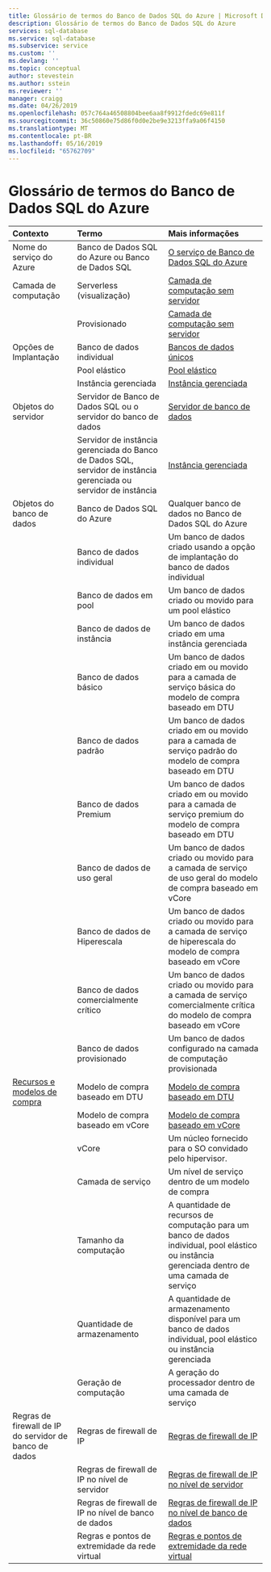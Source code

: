 ```yaml
---
title: Glossário de termos do Banco de Dados SQL do Azure | Microsoft Docs
description: Glossário de termos do Banco de Dados SQL do Azure
services: sql-database
ms.service: sql-database
ms.subservice: service
ms.custom: ''
ms.devlang: ''
ms.topic: conceptual
author: stevestein
ms.author: sstein
ms.reviewer: ''
manager: craigg
ms.date: 04/26/2019
ms.openlocfilehash: 057c764a46508804bee6aa8f9912fdedc69e811f
ms.sourcegitcommit: 36c50860e75d86f0d0e2be9e3213ffa9a06f4150
ms.translationtype: MT
ms.contentlocale: pt-BR
ms.lasthandoff: 05/16/2019
ms.locfileid: "65762709"
---
```

# <a name="azure-sql-database-glossary-of-terms"></a>Glossário de termos do Banco de Dados SQL do Azure

|Contexto|Termo|Mais informações|
|:---|:---|:---|
|Nome do serviço do Azure|Banco de Dados SQL do Azure ou Banco de Dados SQL|[O serviço de Banco de Dados SQL do Azure](sql-database-technical-overview.md)|
|Camada de computação|Serverless (visualização)|[Camada de computação sem servidor](sql-database-serverless.md)
||Provisionado|[Camada de computação sem servidor](sql-database-serverless.md)
|Opções de Implantação |Banco de dados individual|[Bancos de dados únicos](sql-database-single-database.md)|
||Pool elástico|[Pool elástico](sql-database-elastic-pool.md)|
||Instância gerenciada|[Instância gerenciada](sql-database-managed-instance.md)|
|Objetos do servidor|Servidor de Banco de Dados SQL ou o servidor do banco de dados|[Servidor de banco de dados](sql-database-servers.md)|
||Servidor de instância gerenciada do Banco de Dados SQL, servidor de instância gerenciada ou servidor de instância|[Instância gerenciada](sql-database-managed-instance.md)|
Objetos do banco de dados|Banco de Dados SQL do Azure|Qualquer banco de dados no Banco de Dados SQL do Azure|
||Banco de dados individual|Um banco de dados criado usando a opção de implantação do banco de dados individual|
||Banco de dados em pool|Um banco de dados criado ou movido para um pool elástico|
||Banco de dados de instância|Um banco de dados criado em uma instância gerenciada|
||Banco de dados básico|Um banco de dados criado em ou movido para a camada de serviço básica do modelo de compra baseado em DTU|
||Banco de dados padrão|Um banco de dados criado em ou movido para a camada de serviço padrão do modelo de compra baseado em DTU|
||Banco de dados Premium|Um banco de dados criado em ou movido para a camada de serviço premium do modelo de compra baseado em DTU|
||Banco de dados de uso geral|Um banco de dados criado ou movido para a camada de serviço de uso geral do modelo de compra baseado em vCore|
||Banco de dados de Hiperescala|Um banco de dados criado ou movido para a camada de serviço de hiperescala do modelo de compra baseado em vCore|
||Banco de dados comercialmente crítico|Um banco de dados criado ou movido para a camada de serviço comercialmente crítica do modelo de compra baseado em vCore|
||Banco de dados provisionado|Um banco de dados configurado na camada de computação provisionada|
|[Recursos e modelos de compra](sql-database-purchase-models.md)|Modelo de compra baseado em DTU|[Modelo de compra baseado em DTU](sql-database-service-tiers-dtu.md)|
||Modelo de compra baseado em vCore|[Modelo de compra baseado em vCore](sql-database-service-tiers-vcore.md)|
||vCore|Um núcleo fornecido para o SO convidado pelo hipervisor.|
||Camada de serviço|Um nível de serviço dentro de um modelo de compra|
||Tamanho da computação|A quantidade de recursos de computação para um banco de dados individual, pool elástico ou instância gerenciada dentro de uma camada de serviço|
||Quantidade de armazenamento|A quantidade de armazenamento disponível para um banco de dados individual, pool elástico ou instância gerenciada|
||Geração de computação|A geração do processador dentro de uma camada de serviço|
|Regras de firewall de IP do servidor de banco de dados|Regras de firewall de IP|[Regras de firewall de IP](sql-database-firewall-configure.md)|
||Regras de firewall de IP no nível de servidor|[Regras de firewall de IP no nível de servidor](sql-database-firewall-configure.md#overview)|
|| Regras de firewall de IP no nível de banco de dados|[Regras de firewall de IP no nível de banco de dados](sql-database-firewall-configure.md#overview)|
||Regras e pontos de extremidade da rede virtual|[Regras e pontos de extremidade da rede virtual](sql-database-vnet-service-endpoint-rule-overview.md)|
